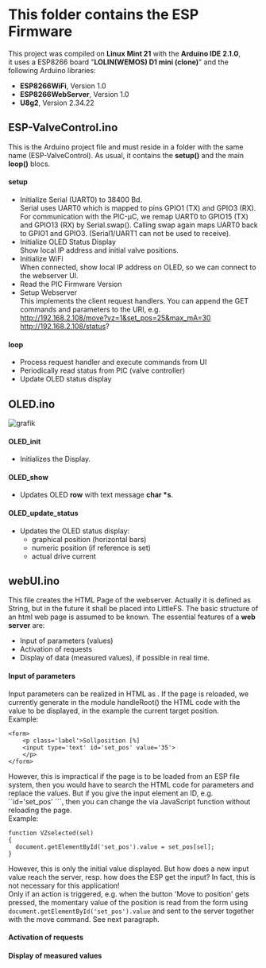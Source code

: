 # This folder contains the ESP Firmware
This project was compiled on **Linux Mint 21** with the **Arduino IDE 2.1.0**, <br>
it uses a ESP8266 board "**LOLIN(WEMOS) D1  mini (clone)**" and
the following Arduino libraries:

- **ESP8266WiFi**, Version 1.0
- **ESP8266WebServer**, Version 1.0
- **U8g2**, Version 2.34.22

## ESP-ValveControl.ino
This is the Arduino project file and must reside in a folder with the same name (ESP-ValveControl).
As usual, it contains the **setup()** and the main **loop()** blocs.

#### setup
- Initialize Serial (UART0) to 38400 Bd. <br>
  Serial uses UART0 which is mapped to pins GPIO1 (TX) and GPIO3 (RX).  <br>
  For communication with the PIC-µC, we remap UART0 to GPIO15 (TX) and GPIO13 (RX) by Serial.swap(). 
  Calling swap again maps UART0 back to GPIO1 and GPIO3. (Serial1/UART1 can not be used to receive).
- Initialize OLED Status Display <br>
  Show local IP address and initial valve positions.
- Initialize WiFi <br>
  When connected, show local IP address on OLED, so we can connect to the webserver UI.
- Read the PIC Firmware Version
- Setup Webserver <br>
  This implements the client request handlers. You can append the GET commands and parameters to the URI, e.g. <br>
  http://192.168.2.108/move?vz=1&set_pos=25&max_mA=30 <br>
  http://192.168.2.108/status?

#### loop
- Process request handler and execute commands from UI
- Periodically read status from PIC (valve controller)
- Update OLED status display

## OLED.ino

![grafik](https://github.com/deklaus/OpenValveControl/assets/134941062/381b864e-4c95-4f8c-b542-b32fa9c08f5e)

#### OLED_init
- Initializes the Display.

#### OLED_show
- Updates OLED **row** with text message **char \*s**.

#### OLED_update_status
- Updates the OLED status display:
  - graphical position (horizontal bars)
  - numeric position (if reference is set)
  - actual drive current 

## webUI.ino
This file creates the HTML Page of the webserver. Actually it is defined as String, but in the future it shall 
be placed into LittleFS. The basic structure of an html web page is assumed to be known. 
The essential features of a **web server** are:
- Input of parameters (values)
- Activation of requests
- Display of data (measured values), if possible in real time.

#### Input of parameters
Input parameters can be realized in HTML as <forms>.
If the page is reloaded, we currently generate in the module handleRoot() the HTML code 
with the value to be displayed, in the example the current target position. <br>
Example:
``` 
<form> 
	<p class='label'>Sollposition [%] 
	<input type='text' id='set_pos' value='35'>
	</p>
</form>
```
However, this is impractical if the page is to be loaded from an ESP file system, 
then you would have to search the HTML code for parameters and replace the values.
But if you give the input element an ID, e.g. ``id='set_pos' ```, then you can change 
the <value> via JavaScript function without reloading the page. <br>
Example:

```
function VZselected(sel) 
{
  document.getElementById('set_pos').value = set_pos[sel];
}
```
However, this is only the initial value displayed. But how does a new input value reach the server,
resp. how does the ESP get the input? In fact, this is not necessary for this application! <br>
Only if an action is triggered, e.g. when the button 'Move to position' gets pressed, the momentary value of the 
position is read from the form using ``` document.getElementById('set_pos').value ``` and sent to the 
server together with the move command. See next paragraph.

#### Activation of requests


#### Display of measured values





